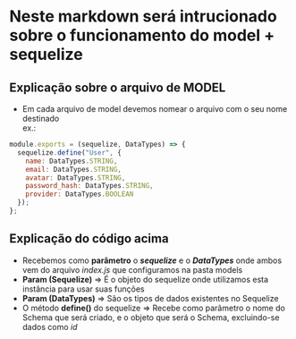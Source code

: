 # Neste markdown será intrucionado sobre o funcionamento do model + sequelize

## Explicação sobre o arquivo de MODEL

- Em cada arquivo de model devemos nomear o arquivo com o seu nome destinado  
  ex.:

```js
module.exports = (sequelize, DataTypes) => {
  sequelize.define("User", {
    name: DataTypes.STRING,
    email: DataTypes.STRING,
    avatar: DataTypes.STRING,
    password_hash: DataTypes.STRING,
    provider: DataTypes.BOOLEAN
  });
};
```

## Explicação do código acima

- Recebemos como **parâmetro** o **_sequelize_** e o **_DataTypes_** onde ambos vem do arquivo _index.js_ que configuramos na pasta models
- **Param (Sequelize)** => É o objeto do sequelize onde utilizamos esta instância para usar suas funções
- **Param (DataTypes)** => São os tipos de dados existentes no Sequelize
- O método **define()** do sequelize => Recebe como parâmetro o nome do Schema que será criado, e o objeto que será o Schema, excluindo-se dados como _id_
